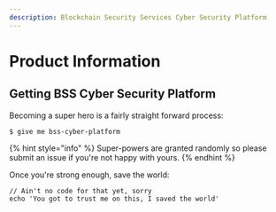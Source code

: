 ```yaml
---
description: Blockchain Security Services Cyber Security Platform
---
```


# Product Information

## Getting BSS Cyber Security Platform

Becoming a super hero is a fairly straight forward process:

```
$ give me bss-cyber-platform
```

{% hint style="info" %}
 Super-powers are granted randomly so please submit an issue if you're not happy with yours.
{% endhint %}

Once you're strong enough, save the world:

```
// Ain't no code for that yet, sorry
echo 'You got to trust me on this, I saved the world'
```



